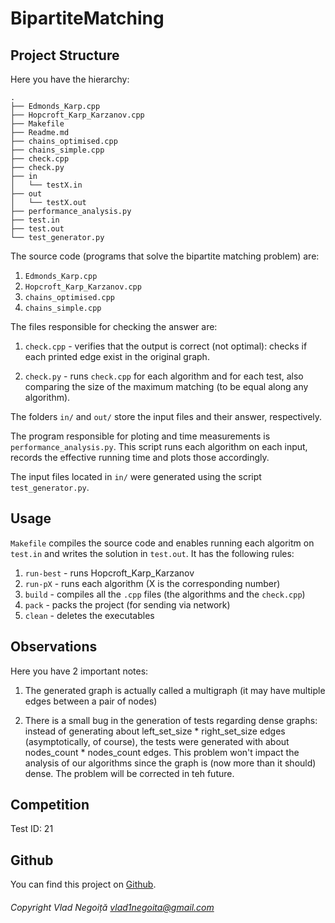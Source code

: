 # BipartiteMatching

## Project Structure

Here you have the hierarchy:

```
.
├── Edmonds_Karp.cpp
├── Hopcroft_Karp_Karzanov.cpp
├── Makefile
├── Readme.md
├── chains_optimised.cpp
├── chains_simple.cpp
├── check.cpp
├── check.py
├── in
│   └── testX.in
├── out
│   └── testX.out
├── performance_analysis.py
├── test.in
├── test.out
└── test_generator.py
```

The source code (programs that solve the bipartite matching problem) are:

1. `Edmonds_Karp.cpp`
2. `Hopcroft_Karp_Karzanov.cpp`
3. `chains_optimised.cpp`
4. `chains_simple.cpp`

The files responsible for checking the answer are:

1. `check.cpp` - verifies that the output is correct (not optimal): checks if each printed edge exist in the original graph.

2. `check.py` - runs `check.cpp` for each algorithm and for each test, also comparing the size of the maximum matching (to be equal along any algorithm).

The folders `in/` and `out/` store the input files and their answer, respectively.

The program responsible for ploting and time measurements is `performance_analysis.py`. This script runs each algorithm on each input, records the effective running time and plots those accordingly.

The input files located in `in/` were generated using the script `test_generator.py`.

## Usage

`Makefile` compiles the source code and enables running each algoritm on `test.in` and writes the solution in `test.out`. It has the following rules:

1. `run-best` - runs Hopcroft_Karp_Karzanov
2. `run-pX` - runs each algorithm (X is the corresponding number)
3. `build` - compiles all the `.cpp` files (the algorithms and the `check.cpp`)
4. `pack` - packs the project (for sending via network)
5. `clean` - deletes the executables

## Observations

Here you have 2 important notes:

1. The generated graph is actually called a multigraph (it may have multiple edges between a pair of nodes)

2. There is a small bug in the generation of tests regarding dense graphs: instead of generating about left_set_size * right_set_size edges (asymptotically, of course), the tests were generated with about nodes_count * nodes_count edges. This problem won't impact the analysis of our algorithms since the graph is (now more than it should) dense. The problem will be corrected in teh future.

## Competition

Test ID: 21

## Github

You can find this project on [Github](https://github.com/VladNegoita/BipartiteMatching).

###### Copyright Vlad Negoiță vlad1negoita@gmail.com